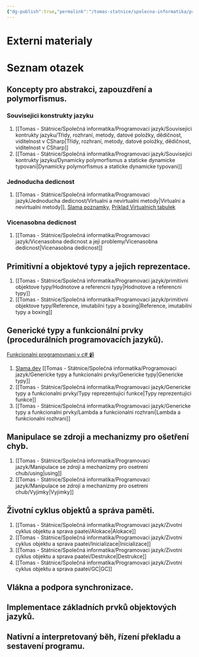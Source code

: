 ```yaml
---
{"dg-publish":true,"permalink":"/tomas-statnice/spolecna-informatika/programovaci-jazyk/programovaci-jazyky-otazky-a-poznamky/","tags":["tomas","spolecna_informatika","programovaci_jazyky"],"noteIcon":""}
---
```


# Externi materialy

# Seznam otazek
##  Koncepty pro abstrakci, zapouzdření a polymorfismus.

### Souvisejici konstrukty jazyku
1. [[Tomas - Státnice/Společná informatika/Programovaci jazyk/Souvisejici kontrukty jazyku/Třídy, rozhraní, metody, datové položky, dědičnost, viditelnost v CSharp\|Třídy, rozhraní, metody, datové položky, dědičnost, viditelnost v CSharp]]
2. [[Tomas - Státnice/Společná informatika/Programovaci jazyk/Souvisejici kontrukty jazyku/Dynamicky polymorfismus a staticke dynamicke typovani\|Dynamicky polymorfismus a staticke dynamicke typovani]]
### Jednoducha dedicnost
1. [[Tomas - Státnice/Společná informatika/Programovaci jazyk/Jednoducha dedicnost/Virtualni a nevirtualni metody\|Virtualni a nevirtualni metody]], [Slama poznamky](https://slama.dev/notes/the-cs-programming-language/#inheritance), [Priklad Virtualnich tabulek](https://pnguyen.io/posts/virtual-new-override-csharp/)
### Vicenasobna dedicnost
1. [[Tomas - Státnice/Společná informatika/Programovaci jazyk/Vicenasobna dedicnost a jeji problemy/Vicenasobna dedicnost\|Vicenasobna dedicnost]]
## Primitivní a objektové typy a jejich reprezentace.
1. [[Tomas - Státnice/Společná informatika/Programovaci jazyk/primitivni objektove typy/Hodnotove a referencni typy\|Hodnotove a referencni typy]]
2. [[Tomas - Státnice/Společná informatika/Programovaci jazyk/primitivni objektove typy/Reference, imutabilni typy a boxing\|Reference, imutabilni typy a boxing]]
## Generické typy a funkcionální prvky (procedurálních programovacích jazyků).
[Funkcionalni programovnani v c# 📹](https://www.youtube.com/watch?v=uHn_Nts4TVQ)
1. [Slama.dev](https://slama.dev/notes/the-cs-programming-language/#generic-classes) [[Tomas - Státnice/Společná informatika/Programovaci jazyk/Genericke typy a funkcionalni prvky/Genericke typy\|Genericke typy]]
2. [[Tomas - Státnice/Společná informatika/Programovaci jazyk/Genericke typy a funkcionalni prvky/Typy reprezentujici funkce\|Typy reprezentujici funkce]]
3. [[Tomas - Státnice/Společná informatika/Programovaci jazyk/Genericke typy a funkcionalni prvky/Lambda a funkcionalni rozhrani\|Lambda a funkcionalni rozhrani]]
## Manipulace se zdroji a mechanizmy pro ošetření chyb.
1. [[Tomas - Státnice/Společná informatika/Programovaci jazyk/Manipulace se zdroji a mechanizmy pro osetreni chub/using\|using]]
2. [[Tomas - Státnice/Společná informatika/Programovaci jazyk/Manipulace se zdroji a mechanizmy pro osetreni chub/Vyjimky\|Vyjimky]]
## Životní cyklus objektů a správa paměti.
1. [[Tomas - Státnice/Společná informatika/Programovaci jazyk/Zivotni cyklus objektu a sprava paatei/Alokace\|Alokace]]
2. [[Tomas - Státnice/Společná informatika/Programovaci jazyk/Zivotni cyklus objektu a sprava paatei/Inicializace\|Inicializace]]
3. [[Tomas - Státnice/Společná informatika/Programovaci jazyk/Zivotni cyklus objektu a sprava paatei/Destrukce\|Destrukce]]
4. [[Tomas - Státnice/Společná informatika/Programovaci jazyk/Zivotni cyklus objektu a sprava paatei/GC\|GC]]
## Vlákna a podpora synchronizace.
## Implementace základních prvků objektových jazyků.
## Nativní a interpretovaný běh, řízení překladu a sestavení programu.